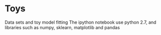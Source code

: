 # Toys
Data sets and toy model fitting
The ipython notebook use python 2.7, and libraries such as numpy, sklearn, matplotlib and pandas
